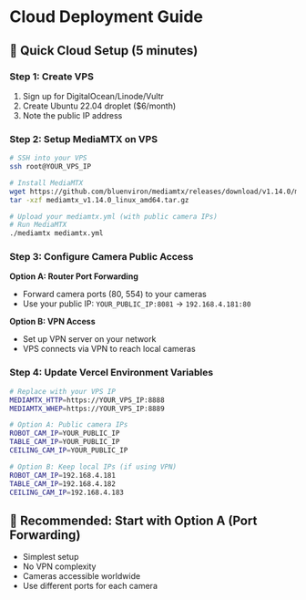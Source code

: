 # Cloud Deployment Guide

## 🚀 Quick Cloud Setup (5 minutes)

### Step 1: Create VPS
1. Sign up for DigitalOcean/Linode/Vultr
2. Create Ubuntu 22.04 droplet ($6/month)
3. Note the public IP address

### Step 2: Setup MediaMTX on VPS
```bash
# SSH into your VPS
ssh root@YOUR_VPS_IP

# Install MediaMTX
wget https://github.com/bluenviron/mediamtx/releases/download/v1.14.0/mediamtx_v1.14.0_linux_amd64.tar.gz
tar -xzf mediamtx_v1.14.0_linux_amd64.tar.gz

# Upload your mediamtx.yml (with public camera IPs)
# Run MediaMTX
./mediamtx mediamtx.yml
```

### Step 3: Configure Camera Public Access
**Option A: Router Port Forwarding**
- Forward camera ports (80, 554) to your cameras
- Use your public IP: `YOUR_PUBLIC_IP:8081` → `192.168.4.181:80`

**Option B: VPN Access**
- Set up VPN server on your network
- VPS connects via VPN to reach local cameras

### Step 4: Update Vercel Environment Variables
```bash
# Replace with your VPS IP
MEDIAMTX_HTTP=https://YOUR_VPS_IP:8888
MEDIAMTX_WHEP=https://YOUR_VPS_IP:8889

# Option A: Public camera IPs
ROBOT_CAM_IP=YOUR_PUBLIC_IP
TABLE_CAM_IP=YOUR_PUBLIC_IP  
CEILING_CAM_IP=YOUR_PUBLIC_IP

# Option B: Keep local IPs (if using VPN)
ROBOT_CAM_IP=192.168.4.181
TABLE_CAM_IP=192.168.4.182
CEILING_CAM_IP=192.168.4.183
```

## 🎯 Recommended: Start with Option A (Port Forwarding)
- Simplest setup
- No VPN complexity
- Cameras accessible worldwide
- Use different ports for each camera
